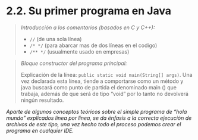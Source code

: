 # 2.2. Su primer programa en Java

> _Introducción a los comentarios (basados en C y C++):_
>
> * `//` (de una sola línea)
> * `/* */` (para abarcar mas de dos líneas en el codigo)
> * `/** */` (usualmente usado en empresas)

> _Bloque constructor del programa principal:_
>
> Explicación de la línea: `public static void main(String[] args)`. Una vez declarada esta línea, tiende a comportarse como un método y java buscará como punto de partida el denominado main () que trabaja, además de que será de tipo “void” por lo tanto no devolverá ningún resultado.

_Aparte de algunos conceptos teóricos sobre el simple programa de “hola mundo” explicados línea por línea, se da énfasis a la correcta ejecución de archivos de este tipo, una vez hecho todo el proceso podemos crear el programa en cualquier IDE._
